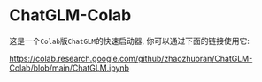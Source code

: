 # ChatGLM-Colab

这是一个`Colab`版`ChatGLM`的快速启动器, 你可以通过下面的链接使用它: 

https://colab.research.google.com/github/zhaozhuoran/ChatGLM-Colab/blob/main/ChatGLM.ipynb
